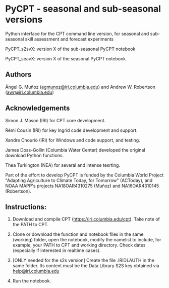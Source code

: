 # PyCPT - seasonal and sub-seasonal versions
Python interface for the CPT command line version, for seasonal and sub-seasonal skill assessment and forecast experiments

PyCPT_s2svX: version X of the sub-seasonal PyCPT notebook

PyCPT_seavX: version X of the seasonal PyCPT notebook

## Authors
Ángel G. Muñoz (agmunoz@iri.columbia.edu) and Andrew W. Robertson (awr@iri.columbia.edu)

## Acknowledgements
Simon J. Mason (IRI) for CPT core development.

Rémi Cousin (IRI) for key Ingrid code development and support.

Xandre Chourio (IRI) for Windows and code support, and testing.

James Doss-Gollin (Columbia Water Center) developed the original download Python functions.

Thea Turkington (NEA) for several and intense tesrting. 

Part of the effort to develop PyCPT is funded by the Columbia World Project "Adapting Agriculture to Climate Today, for Tomorrow" (ACToday), and NOAA MAPP's projects NA18OAR4310275 (Muñoz) and NA16OAR4310145 (Robertson).

## Instructions:
1. Download and compile CPT (https://iri.columbia.edu/cpt). Take note of the PATH to CPT.
2. Clone or download the function and notebook files in the same (working) folder, open the notebook, modify the namelist to include, for example, your PATH to CPT and working directory. Check dates (especially if interested in realtime cases).

3. [ONLY needed for the s2s version] Create the file .IRIDLAUTH in the same folder. Its content must be the Data Library S2S key obtained via help@iri.columbia.edu
4. Run the notebook.
